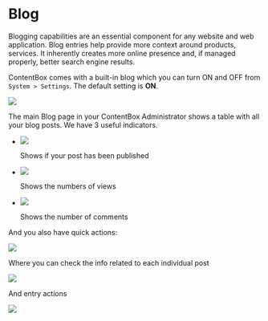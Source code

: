 # Blog

Blogging capabilities are an essential component for any website and web application. Blog entries help provide more context around products, services. It inherently creates more online presence and, if managed properly, better search engine results.

ContentBox comes with a built-in blog which you can turn ON and OFF from `System > Settings`. The default setting is **ON**.

![](../../../../images/cnb-blog.png)

The main Blog page in your ContentBox Administrator shows a table with all your blog posts. We have 3 useful indicators.

*   ![](../../../../images/published.png)

    &#x20;Shows if your post has been published
*   ![](../../../../images/views.png)

    Shows the numbers of views
*   ![](../../../../images/comments.png)

    &#x20;Shows the number of comments

And you also have quick actions:

![](../../../../images/blog-info-actions.png)

Where you can check the info related to each individual post&#x20;

![](../../../../images/blog-info.png)

And entry actions

![](../../../../images/blog-actions.png)
